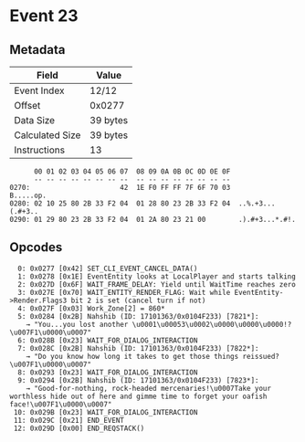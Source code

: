 # Event 23

## Metadata

| Field           | Value    |
|-----------------|----------|
| Event Index     | 12/12    |
| Offset          | 0x0277   |
| Data Size       | 39 bytes |
| Calculated Size | 39 bytes |
| Instructions    | 13       |

```
      00 01 02 03 04 05 06 07  08 09 0A 0B 0C 0D 0E 0F
      -- -- -- -- -- -- -- --  -- -- -- -- -- -- -- --
0270:                      42  1E F0 FF FF 7F 6F 70 03         B.....op.
0280: 02 10 25 80 2B 33 F2 04  01 28 80 23 2B 33 F2 04  ..%.+3...(.#+3..
0290: 01 29 80 23 2B 33 F2 04  01 2A 80 23 21 00        .).#+3...*.#!.  
```

## Opcodes

```
  0: 0x0277 [0x42] SET_CLI_EVENT_CANCEL_DATA()
  1: 0x0278 [0x1E] EventEntity looks at LocalPlayer and starts talking
  2: 0x027D [0x6F] WAIT_FRAME_DELAY: Yield until WaitTime reaches zero
  3: 0x027E [0x70] WAIT_ENTITY_RENDER_FLAG: Wait while EventEntity->Render.Flags3 bit 2 is set (cancel turn if not)
  4: 0x027F [0x03] Work_Zone[2] = 860*
  5: 0x0284 [0x2B] Nahshib (ID: 17101363/0x0104F233) [7821*]:
    → "You...you lost another \u0001\u00053\u0002\u0000\u0000\u0000!?\u007F1\u0000\u0007"
  6: 0x028B [0x23] WAIT_FOR_DIALOG_INTERACTION
  7: 0x028C [0x2B] Nahshib (ID: 17101363/0x0104F233) [7822*]:
    → "Do you know how long it takes to get those things reissued?\u007F1\u0000\u0007"
  8: 0x0293 [0x23] WAIT_FOR_DIALOG_INTERACTION
  9: 0x0294 [0x2B] Nahshib (ID: 17101363/0x0104F233) [7823*]:
    → "Good-for-nothing, rock-headed mercenaries!\u0007Take your worthless hide out of here and gimme time to forget your oafish face!\u007F1\u0000\u0007"
 10: 0x029B [0x23] WAIT_FOR_DIALOG_INTERACTION
 11: 0x029C [0x21] END_EVENT
 12: 0x029D [0x00] END_REQSTACK()
```
